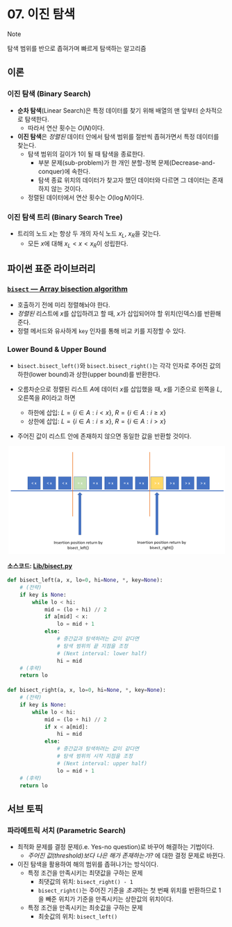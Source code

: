 # 07. 이진 탐색

> [!NOTE]
> 탐색 범위를 반으로 좁혀가며 빠르게 탐색하는 알고리즘

## 이론
### 이진 탐색 (Binary Search)
- **순차 탐색**(Linear Search)은 특정 데이터를 찾기 위해 배열의 맨 앞부터 순차적으로 탐색한다.
    - 따라서 연산 횟수는 $O(N)$이다.
- **이진 탐색**은 *정렬된* 데이터 안에서 탐색 범위를 절반씩 좁혀가면서 특정 데이터를 찾는다.
    - 탐색 범위의 길이가 1이 될 때 탐색을 종료한다. 
        - 부분 문제(sub-problem)가 한 개인 분할-정복 문제(Decrease-and-conquer)에 속한다.
        - 탐색 종료 위치의 데이터가 찾고자 했던 데이터와 다르면 그 데이터는 존재하지 않는 것이다.
    - 정렬된 데이터에서 연산 횟수는 $O(\log N)$이다.

### 이진 탐색 트리 (Binary Search Tree)
- 트리의 노드 $x$는 항상 두 개의 자식 노드 $x_L$, $x_R$을 갖는다.
    - 모든 $x$에 대해 $x_L \lt x \lt x_R$이 성립한다.

## 파이썬 표준 라이브러리
### [`bisect` — Array bisection algorithm](https://docs.python.org/3/library/bisect.html#module-bisect)
- 호출하기 전에 미리 정렬해놔야 한다.
- *정렬된* 리스트에 $x$를 삽입하려고 할 때, $x$가 삽입되어야 할 위치(인덱스)를 반환해준다.
    <!-- - $x$가 삽입될 위치를 기준으로 리스트 왼쪽을 $L$, 오른쪽을 $R$이라고 하면
    - `bisect_left()`: $L = \lbrace i \in A: i \lt x \rbrace$, $R = \lbrace i \in A: i \geq x \rbrace$
    - `bisect()` / `bisect_right()`: $L = \lbrace i \in A: i \leq x \rbrace$, $R = \lbrace i \in A: i \gt x \rbrace$ -->
- 정렬 메서드와 유사하게 `key` 인자를 통해 비교 키를 지정할 수 있다.

### Lower Bound & Upper Bound
- `bisect.bisect_left()`와 `bisect.bisect_right()`는 각각 인자로 주어진 값의 하한(lower bound)과 상한(upper bound)를 반환한다.

- 오름차순으로 정렬된 리스트 $A$에 데이터 $x$를 삽입했을 때, $x$를 기준으로 왼쪽을 $L$, 오른쪽을 $R$이라고 하면
    - 하한에 삽입: $L = \lbrace i \in A: i \lt x \rbrace$, $R = \lbrace i \in A: i \geq x \rbrace$
    - 상한에 삽입: $L = \lbrace i \in A: i \leq x \rbrace$, $R = \lbrace i \in A: i \gt x \rbrace$
- 주어진 값이 리스트 안에 존재하지 않으면 동일한 값을 반환할 것이다.

<div align="center">
    <img src="./imgs/bisection.png" width="500" />
</div>

**소스코드: [Lib/bisect.py](https://github.com/python/cpython/tree/3.12/Lib/bisect.py)**
```python
def bisect_left(a, x, lo=0, hi=None, *, key=None):
    # (전략)
    if key is None:
        while lo < hi:
            mid = (lo + hi) // 2
            if a[mid] < x:
                lo = mid + 1
            else:
                # 중간값과 탐색하려는 값이 같다면 
                # 탐색 범위의 끝 지점을 조정
                # (Next interval: lower half)
                hi = mid
    # (후략)
    return lo

def bisect_right(a, x, lo=0, hi=None, *, key=None):
    # (전략)
    if key is None:
        while lo < hi:
            mid = (lo + hi) // 2
            if x < a[mid]:
                hi = mid
            else:
                # 중간값과 탐색하려는 값이 같다면 
                # 탐색 범위의 시작 지점을 조정
                # (Next interval: upper half)
                lo = mid + 1
    # (후략)
    return lo
```

## 서브 토픽
### 파라메트릭 서치 (Parametric Search)
- 최적화 문제를 결정 문제(i.e. Yes-no question)로 바꾸어 해결하는 기법이다.
    - *주어진 값(threshold)보다 나은 해가 존재하는가?* 에 대한 결정 문제로 바뀐다.
- 이진 탐색을 활용하여 해의 범위를 좁혀나가는 방식이다.
    - 특정 조건을 만족시키는 최댓값을 구하는 문제
        - 최댓값의 위치: `bisect_right() - 1`
        - `bisect_right()`는 주어진 기준을 *초과*하는 첫 번째 위치를 반환하므로 1을 빼준 위치가 기준을 만족시키는 상한값의 위치이다.
    - 특정 조건을 만족시키는 최솟값을 구하는 문제
        - 최솟값의 위치: `bisect_left()`